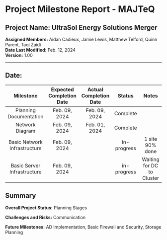 # Project Milestone Report - MAJTeQ
## Project Name: UltraSol Energy Solutions Merger
**Assigned Members:** Aidan Cadieux, Jamie Lewis, Matthew Telford, Quinn Parent, Taqi Zaidi  
**Date Last Modified:** Feb. 12, 2024  
**Version:** 1.00  

--- 

## Date: 

|          Milestone           | Expected Completion Date | Actual Completion Date |   Status    | Notes |
| :--------------------------: | :----------------------: | :--------------------: | :---------: | :---: |
|    Planning Documentation    |      Feb. 09, 2024       | Feb. 09, 2024                       | Complete |       |
|       Network Diagram        |      Feb. 09, 2024       |     Feb. 01, 2024      |  Complete   |       |
| Basic Network Infrastructure |      Feb. 09, 2024       |                        |    in-progress    | 1 site 90% done      |
| Basic Server Infrastructure  |      Feb. 09, 2024       |                        |    in-progress    | Waiting for DC to Cluster      |


## Summary 

**Overall Project Status:** Planning Stages

**Challenges and Risks:** Communication 

**Future Milestones:** AD Implementation, Basic Firewall and Security, Storage Planning

